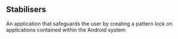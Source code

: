 ## Stabilisers
An application that safeguards the user by creating a pattern lock on applications contained within the Android system 
